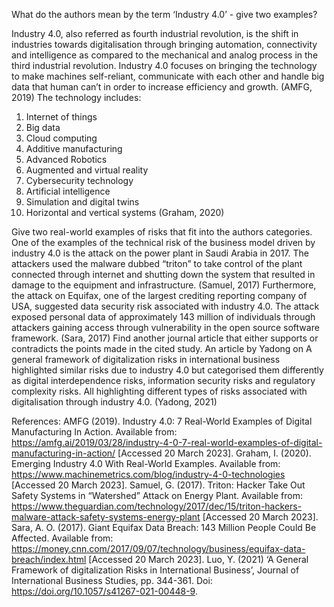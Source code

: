 What do the authors mean by the term ‘Industry 4.0’ - give two examples?

Industry 4.0, also referred as fourth industrial revolution, is the shift in industries towards digitalisation through bringing automation, connectivity and intelligence as compared to the mechanical and analog process in the third industrial revolution. Industry 4.0 focuses on bringing the technology to make machines self-reliant, communicate with each other and handle big data that human can’t in order to increase efficiency and growth. (AMFG, 2019) The technology includes:
1.    Internet of things
2.    Big data
3.    Cloud computing
4.    Additive manufacturing
5.    Advanced Robotics
6.    Augmented and virtual reality
7.    Cybersecurity technology
8.    Artificial intelligence
9.    Simulation and digital twins
10. Horizontal and vertical systems (Graham, 2020)
 
Give two real-world examples of risks that fit into the authors categories.
One of the examples of the technical risk of the business model driven by industry 4.0 is the attack on the power plant in Saudi Arabia in 2017. The attackers used the malware dubbed “triton” to take control of the plant connected through internet and shutting down the system that resulted in damage to the equipment and infrastructure. (Samuel, 2017)
Furthermore, the attack on Equifax, one of the largest crediting reporting company of USA, suggested data security risk associated with industry 4.0. The attack exposed personal data of approximately 143 million of individuals through attackers gaining access through vulnerability in the open source software framework. (Sara, 2017)
Find another journal article that either supports or contradicts the points made in the cited study.
An article by Yadong on A general framework of digitalization risks in international business highlighted similar risks due to industry 4.0 but categorised them differently as digital interdependence risks, information security risks and regulatory complexity risks. All highlighting different types of risks associated with digitalisation through industry 4.0. (Yadong, 2021)
 
References:
AMFG (2019). Industry 4.0: 7 Real-World Examples of Digital Manufacturing In Action. Available from: https://amfg.ai/2019/03/28/industry-4-0-7-real-world-examples-of-digital-manufacturing-in-action/ [Accessed 20 March 2023].
Graham, I. (2020). Emerging Industry 4.0 With Real-World Examples. Available from: https://www.machinemetrics.com/blog/industry-4-0-technologies [Accessed 20 March 2023].
Samuel, G. (2017). Triton: Hacker Take Out Safety Systems in “Watershed” Attack on Energy Plant. Available from: https://www.theguardian.com/technology/2017/dec/15/triton-hackers-malware-attack-safety-systems-energy-plant [Accessed 20 March 2023].
Sara, A. O. (2017). Giant Equifax Data Breach: 143 Million People Could Be Affected. Available from: https://money.cnn.com/2017/09/07/technology/business/equifax-data-breach/index.html [Accessed 20 March 2023].
Luo, Y. (2021) ‘A General Framework of digitalization Risks in International Business’, Journal of International Business Studies, pp. 344-361. Doi: https://doi.org/10.1057/s41267-021-00448-9.
